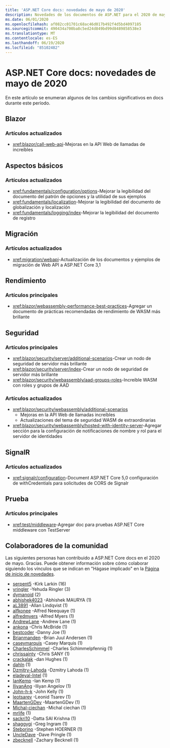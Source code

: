 ```yaml
---
title: 'ASP.NET Core docs: novedades de mayo de 2020'
description: Novedades de los documentos de ASP.NET para el 2020 de mayo.
ms.date: 06/01/2020
ms.openlocfilehash: af082cc01701c68ac46d017b492f4d5bd4097185
ms.sourcegitcommit: 490434a700ba8c5ed24d849bd99d8489858538e3
ms.translationtype: MT
ms.contentlocale: es-ES
ms.lasthandoff: 06/19/2020
ms.locfileid: "85102482"
---
```

# <a name="aspnet-core-docs-whats-new-for-may-2020"></a>ASP.NET Core docs: novedades de mayo de 2020

En este artículo se enumeran algunos de los cambios significativos en docs durante este período.

## <a name="blazor"></a>Blazor

### <a name="updated-articles"></a>Artículos actualizados

- <xref:blazor/call-web-api>-Mejoras en la API Web de llamadas de increíbles

## <a name="fundamentals"></a>Aspectos básicos

### <a name="updated-articles"></a>Artículos actualizados

- <xref:fundamentals/configuration/options>-Mejorar la legibilidad del documento del patrón de opciones y la utilidad de sus ejemplos
- <xref:fundamentals/localization>-Mejorar la legibilidad del documento de globalización y localización
- <xref:fundamentals/logging/index>-Mejorar la legibilidad del documento de registro

## <a name="migration"></a>Migración

### <a name="updated-articles"></a>Artículos actualizados

- <xref:migration/webapi>-Actualización de los documentos y ejemplos de migración de Web API a ASP.NET Core 3,1

## <a name="performance"></a>Rendimiento

### <a name="new-articles"></a>Artículos principales

- <xref:blazor/webassembly-performance-best-practices>-Agregar un documento de prácticas recomendadas de rendimiento de WASM más brillante

## <a name="security"></a>Seguridad

### <a name="new-articles"></a>Artículos principales

- <xref:blazor/security/server/additional-scenarios>-Crear un nodo de seguridad de servidor más brillante
- <xref:blazor/security/server/index>-Crear un nodo de seguridad de servidor más brillante
- <xref:blazor/security/webassembly/aad-groups-roles>-Increíble WASM con roles y grupos de AAD

### <a name="updated-articles"></a>Artículos actualizados

- <xref:blazor/security/webassembly/additional-scenarios>
  - Mejoras en la API Web de llamadas increíbles
  - Actualizaciones del tema de seguridad WASM de extraordinarias
- <xref:blazor/security/webassembly/hosted-with-identity-server>-Agregar sección para la configuración de notificaciones de nombre y rol para el servidor de identidades

## <a name="signalr"></a>SignalR

### <a name="updated-articles"></a>Artículos actualizados

- <xref:signalr/configuration>-Document ASP.NET Core 5,0 configuración de withCredentials para solicitudes de CORS de Signalr

## <a name="testing"></a>Prueba

### <a name="new-articles"></a>Artículos principales

- <xref:test/middleware>-Agregar doc para pruebas ASP.NET Core middleware con TestServer

## <a name="community-contributors"></a>Colaboradores de la comunidad

Las siguientes personas han contribuido a ASP.NET Core docs en el 2020 de mayo. Gracias. Puede obtener información sobre cómo colaborar siguiendo los vínculos que se indican en "Hágase implicado" en la [Página de inicio de novedades](index.yml).

- [serpent5](https://github.com/serpent5) -Kirk Larkin (16)
- [yringler](https://github.com/yringler) -Yehuda Ringler (3)
- [dymanoid](https://github.com/dymanoid) (2)
- [abhishek4023](https://github.com/abhishek4023) -Abhishek MAURYA (1)
- [aL3891](https://github.com/aL3891) -Allan Lindqvist (1)
- [alfkonee](https://github.com/alfkonee) -Alfred Neequaye (1)
- [alfredmyers](https://github.com/alfredmyers) -Alfred Myers (1)
- [AndrewLane](https://github.com/AndrewLane) -Andrew Lane (1)
- [ankona](https://github.com/ankona) -Chris McBride (1)
- [bestcoder](https://github.com/bestcoder) -Danny Joe (1)
- [Brianmanden](https://github.com/Brianmanden) -Brian Juul Andersen (1)
- [caseymarquis](https://github.com/caseymarquis) -Casey Marquis (1)
- [CharlesSchimmel](https://github.com/CharlesSchimmel) -Charles Schimmelpfennig (1)
- [chrissainty](https://github.com/chrissainty) -Chris SANY (1)
- [crackalak](https://github.com/crackalak) -dan Hughes (1)
- [dahln](https://github.com/dahln) (1)
- [Dzmitry-Lahoda](https://github.com/dzmitry-lahoda) -Dzmitry Lahoda (1)
- [eladeyal-Intel](https://github.com/eladeyal-intel) (1)
- [IanKemp](https://github.com/IanKemp) -Ian Kemp (1)
- [IliyanAng](https://github.com/IliyanAng) -Iliyan Angelov (1)
- [John-h-k](https://github.com/john-h-k) -John Kelly (1)
- [leotsarev](https://github.com/leotsarev) -Leonid Tsarev (1)
- [MaartenGDev](https://github.com/MaartenGDev) -MaartenGDev (1)
- [Michal-ciechan](https://github.com/michal-ciechan) -Michal ciechan (1)
- [mrlife](https://github.com/mrlife) (1)
- [sackri10](https://github.com/sackri10) -Datta SAI Krishna (1)
- [shaggygi](https://github.com/shaggygi) -Greg Ingram (1)
- [Steborino](https://github.com/Steborino) -Stephen HOERNER (1)
- [UncleDave](https://github.com/UncleDave) -Dave Pringle (1)
- [zbecknell](https://github.com/zbecknell) -Zachary Becknell (1)
